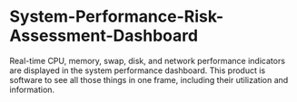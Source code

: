 # System-Performance-Risk-Assessment-Dashboard
 Real-time CPU, memory, swap, disk, and network performance indicators are displayed in the system performance dashboard. This product is software to see all those things in one frame, including their utilization and information. 
